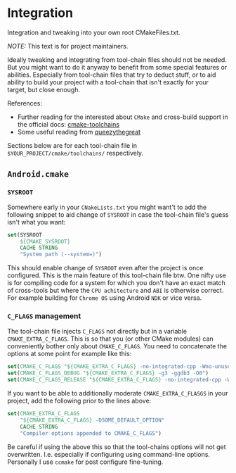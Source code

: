 # Integration

Integration and tweaking into your own root CMakeFiles.txt.

*NOTE:* This text is for project maintainers.

Ideally tweaking and integrating from tool-chain files should not be needed.
But you might want to do it anyway to benefit from some special features or
abilities. Especially from tool-chain files that try to deduct stuff, or to
aid ability to build your project with a tool-chain that isn't exactly for
your target, but close enough.

References:
* Further reading for the interested about `CMake` and cross-build support
  in the official docs: 
  [cmake-toolchains](https://cmake.org/cmake/help/v3.8/manual/cmake-toolchains.7.htm)
* Some useful reading from
 [queezythegreat](https://github.com/queezythegreat/arduino-cmake/issues/38)

Sections below are for each tool-chain file in
`$YOUR_PROJECT/cmake/toolchains/` respectively.

## `Android.cmake`

### `SYSROOT`

Somewhere early in your `CNakeLists.txt` you might want't to add the
following snippet to aid change of `SYSROOT` in case the tool-chain file's
guess isn't what you want:

```CMake
set(SYSROOT
	${CMAKE_SYSROOT}
	CACHE STRING
	"System path (--system=)")
```

This should enable change of `SYSROOT` even after the project is once
configured. This is the main feature of this tool-chain file btw. One nifty
use is for compiling code for a system for which you don't have an exact
match of cross-tools but where the `CPU achitecture` and `ABI` is otherwise
correct. For example building for `Chrome OS` using Android `NDK` or vice
versa.

### `C_FLAGS` management

The tool-chain file injects `C_FLAGS` not directly but in a variable
`CMAKE_EXTRA_C_FLAGS`. This is so that you (or other CMake modules) can
conveniently bother only about `CMAKE_C_FLAGS`. You need to concatenate the
options at some point for example like this:

```CMake
set(CMAKE_C_FLAGS "${CMAKE_EXTRA_C_FLAGS} -no-integrated-cpp -Wno-unused-function -Wall")
set(CMAKE_C_FLAGS_DEBUG "${CMAKE_EXTRA_C_FLAGS} -g3 -ggdb3 -O0")
set(CMAKE_C_FLAGS_RELEASE "${CMAKE_EXTRA_C_FLAGS} -no-integrated-cpp -Wno-unused-function -O2 -Wall")
```

If you want to be able to additionally moderate `CMAKE_EXTRA_C_FLASGS` in
your project, add the following prior to the lines above:

```CMake
set(CMAKE_EXTRA_C_FLAGS
	"${CMAKE_EXTRA_C_FLAGS} -DSOME_DEFAULT_OPTION"
	CACHE STRING
	"Compiler options appended to CMAKE_C_FLAGS")
```

Be careful if using the above this so that the tool-chains options will not get
overwritten. I.e. especially if configuring using command-line options.
Personally I use `ccmake` for post configure fine-tuning.



